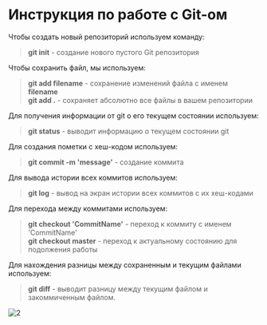 # Инструкция по работе с Git-ом

Чтобы создать новый репозиторий используем команду:  
> **git init** - создание нового пустого Git репозитория

Чтобы сохранить файл, мы используем:  
> **git add filename** - сохранение изменений файла с именем **filename**  
> **git add .** - сохраняет абсолютно все файлы в вашем репозитории  

Для получения информации от git о его текущем состоянии используем:
> **git status** - выводит информацию о текущем состоянии git  

Для создания пометки с хеш-кодом используем:  
> **git commit -m 'message'** - создание коммита

Для вывода истории всех коммитов используем:
> **git log** - вывод на экран истории всех коммитов с их хеш-кодами

Для перехода между коммитами используем:
> **git checkout 'CommitName'** - переход к коммиту с именем 'CommitName'  
> **git checkout master** - переход к актуальному состоянию для подолжения работы

Для нахождения разницы между сохраненным и текущим файлами используем:
> **git diff** - выводит разницу между текущим файлом и закоммиченным файлом.


![2](https://www.imgonline.com.ua/examples/bee-on-daisy.jpg)


